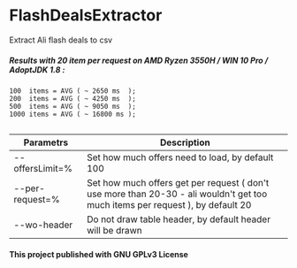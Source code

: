 # FlashDealsExtractor
Extract Ali flash deals to csv


##### Results with 20 item per request on AMD Ryzen 3550H / WIN 10 Pro / AdoptJDK 1.8 :
```
100  items = AVG ( ~ 2650 ms  );
200  items = AVG ( ~ 4250 ms  );
500  items = AVG ( ~ 9050 ms  );
1000 items = AVG ( ~ 16800 ms );
```	
## 
| Parametrs | Description |
| --------- | ----------- |
| --offersLimit=%        | Set how much offers need to load, by default 100 |
| --per-request=%        | Set how much offers get per request ( don't use more than 20-30 - ali wouldn't get too much items per request ), by default 20 |
| --wo-header            | Do not draw table header, by default header will be drawn |

#### This project published with GNU GPLv3 License
